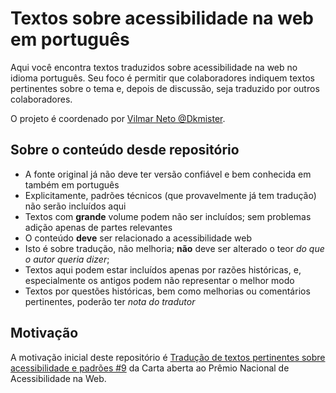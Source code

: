 # Textos sobre acessibilidade na web em português
Aqui você encontra textos traduzidos sobre acessibilidade na web no idioma português. Seu foco é permitir que colaboradores indiquem textos pertinentes sobre o tema e, depois de discussão, seja traduzido por outros colaboradores.

O projeto é coordenado por [Vilmar Neto @Dkmister](https://github.com/Dkmister).

## Sobre o conteúdo desde repositório
- A fonte original já não deve ter versão confiável e bem conhecida em também em português
- Explicitamente, padrões técnicos (que provavelmente já tem tradução) não serão incluídos aqui
- Textos com **grande** volume podem não ser incluídos; sem problemas adição apenas de partes relevantes
- O conteúdo **deve** ser relacionado a acessibilidade web
- Isto é sobre tradução, não melhoria; **não** deve ser alterado o teor _do que o autor queria dizer_; 
- Textos aqui podem estar incluídos apenas por razões históricas, e, especialmente os antigos podem não representar o melhor modo
- Textos por questões históricas, bem como melhorias ou comentários pertinentes, poderão ter _nota do tradutor_


## Motivação

A motivação inicial deste repositório é [Tradução de textos pertinentes sobre acessibilidade e padrões #9](https://github.com/fititnt/carta-aberta-premio-nacional-acessibilidade-na-web/issues/9) da Carta aberta ao Prêmio Nacional de Acessibilidade na Web.
